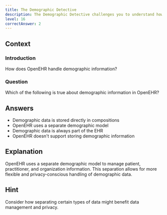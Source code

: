 ```yaml
---
title: The Demographic Detective
description: The Demographic Detective challenges you to understand how patient information is structured in OpenEHR!
level: 16
correctAnswer: 2
---
```


## Context

### Introduction

How does OpenEHR handle demographic information?

### Question

Which of the following is true about demographic information in OpenEHR?

## Answers

- Demographic data is stored directly in compositions
- OpenEHR uses a separate demographic model
- Demographic data is always part of the EHR
- OpenEHR doesn't support storing demographic information

## Explanation

OpenEHR uses a separate demographic model to manage patient, practitioner, and organization information. This separation allows for more flexible and privacy-conscious handling of demographic data.

## Hint

Consider how separating certain types of data might benefit data management and privacy.

